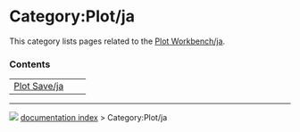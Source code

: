 # Category:Plot/ja
This category lists pages related to the [Plot Workbench/ja](Plot_Workbench/ja.md).

### Contents

|     |     |     |
| --- | --- | --- |
| [Plot Save/ja](Plot_Save/ja.md) |



---
![](images/Right_arrow.png) [documentation index](../README.md) > Category:Plot/ja
